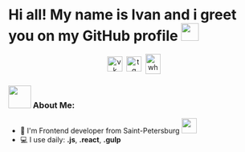 # Hi all! My name is Ivan and i greet you on my GitHub profile <img src="https://github.com/TheDudeThatCode/TheDudeThatCode/blob/master/Assets/Hi.gif" width="35" />
<p align="center">
<a href="https://vk.com/van_ka1" target="blank"><img align="center" src="https://cdn.jsdelivr.net/npm/simple-icons@3.0.1/icons/vk.svg" alt="vk" height="30" width="30" /></a>&nbsp;
<a href="https://telegram.me/van_ka88" target="blank"><img align="center" src="" alt="tg" height="30" width="30" /></a>&nbsp;
<a href="https://wa.me/79119911933" target="blank"><img align="center" src="https://cdn.jsdelivr.net/npm/simple-icons@3.0.1/icons/whatsapp.svg" alt="whatsapp" height="40" width="30" /></a>&nbsp;
</p>


### <img src="https://github.com/TheDudeThatCode/TheDudeThatCode/blob/master/Assets/Developer.gif" width="45" /> About Me:
- 🏦 I'm Frontend developer from Saint-Petersburg
      <img src="https://media.giphy.com/media/v1.Y2lkPTc5MGI3NjExbG9vaXljc25pODFweGpsc3RwYWJlNnAzdjM2bTlobXBvbG5xazh6YSZlcD12MV9pbnRlcm5hbF9naWZfYnlfaWQmY3Q9Zw/xonOzxf2M8hNu/giphy.gif" width="30">
- 💻 I use daily: **.js**, **.react**, **.gulp**
